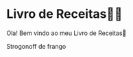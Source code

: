 # Livro de Receitas:man_cook:

Ola! Bem vindo ao meu Livro de Receitas:cookie:

 Strogonoff de frango

